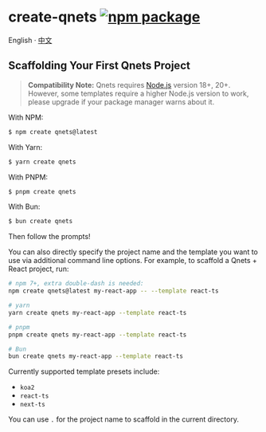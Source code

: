 # create-qnets <a href="https://npmjs.com/package/create-qnets"><img src="https://img.shields.io/npm/v/create-qnets" alt="npm package"></a>

English · [中文](./README-zh_CN.md)

## Scaffolding Your First Qnets Project

> **Compatibility Note:**
> Qnets requires [Node.js](https://nodejs.org/en/) version 18+, 20+. However, some templates require a higher Node.js version to work, please upgrade if your package manager warns about it.

With NPM:

```bash
$ npm create qnets@latest
```

With Yarn:

```bash
$ yarn create qnets
```

With PNPM:

```bash
$ pnpm create qnets
```

With Bun:

```bash
$ bun create qnets
```

Then follow the prompts!

You can also directly specify the project name and the template you want to use via additional command line options. For example, to scaffold a Qnets + React project, run:

```bash
# npm 7+, extra double-dash is needed:
npm create qnets@latest my-react-app -- --template react-ts

# yarn
yarn create qnets my-react-app --template react-ts

# pnpm
pnpm create qnets my-react-app --template react-ts

# Bun
bun create qnets my-react-app --template react-ts
```

Currently supported template presets include:

- `koa2`
- `react-ts`
- `next-ts`

You can use `.` for the project name to scaffold in the current directory.
